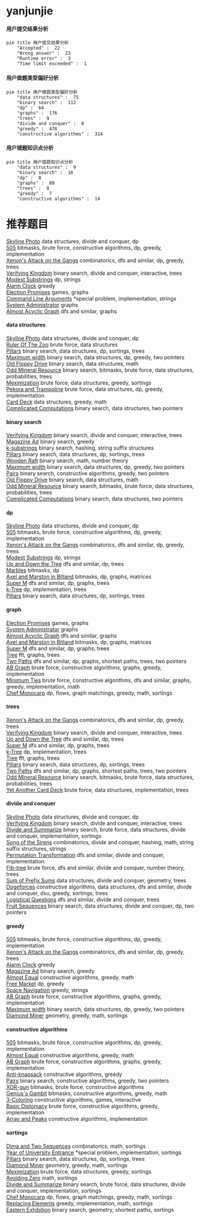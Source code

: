 # yanjunjie
<!-- tabs:start -->
#### **用户提交结果分析**

```mermaid
pie title 用户提交结果分析
    "Accepted" :  22
    "Wrong answer" :  23
    "Runtime error" :  3
    "Time limit exceeded" :  1
```
#### **用户做题类型偏好分析**

```mermaid
pie title 用户做题类型偏好分析
    "data structures" :  75
    "binary search" :  112
    "dp" :  64
    "graphs" :  176
    "trees" :  9
    "divide and conquer" :  8
    "greedy" :  478
    "constructive algorithms" :  314
```
#### **用户错题知识点分析**

```mermaid
pie title 用户错题知识点分析
    "data structures" :  9
    "binary search" :  16
    "dp" :  8
    "graphs" :  80
    "trees" :  8
    "greedy" :  7
    "constructive algorithms" :  14
```
<!-- tabs:end -->
# 推荐题目
[Skyline Photo](https://codeforces.com/contest/1483/problem/C)		data structures,
                        divide and conquer,
                        dp		  
[505](http://codeforces.com/problemset/problem/1391/D)		bitmasks,
                        brute force,
                        constructive algorithms,
                        dp,
                        greedy,
                        implementation		  
[Xenon's Attack on the Gangs](http://codeforces.com/problemset/problem/1292/C)		combinatorics,
                        dfs and similar,
                        dp,
                        greedy,
                        trees		  
[Verifying Kingdom](http://codeforces.com/problemset/problem/772/E)		binary search,
                        divide and conquer,
                        interactive,
                        trees		  
[Modest Substrings](http://codeforces.com/problemset/problem/1110/H)		dp,
                        strings		  
[Alarm Clock](http://codeforces.com/problemset/problem/898/D)		greedy		  
[Election Promises](http://codeforces.com/problemset/problem/1149/E)		games,
                        graphs		  
[Command Line Arguments](http://codeforces.com/problemset/problem/291/B)		*special problem,
                        implementation,
                        strings		  
[System Administrator](http://codeforces.com/problemset/problem/22/C)		graphs		  
[Almost Acyclic Graph](http://codeforces.com/problemset/problem/915/D)		dfs and similar,
                        graphs		  
<!-- tabs:start -->
#### **data structures**
[Skyline Photo](https://codeforces.com/contest/1483/problem/C)		data structures,
                        divide and conquer,
                        dp		  
[Ruler Of The Zoo](http://codeforces.com/problemset/problem/1491/I)		brute force,
                        data structures		  
[Pillars](http://codeforces.com/problemset/problem/474/E)		binary search,
                        data structures,
                        dp,
                        sortings,
                        trees		  
[Maximum width](http://codeforces.com/problemset/problem/1492/C)		binary search,
                        data structures,
                        dp,
                        greedy,
                        two pointers		  
[Old Floppy Drive](http://codeforces.com/problemset/problem/1490/G)		binary search,
                        data structures,
                        math		  
[Odd Mineral Resource](http://codeforces.com/problemset/problem/1479/D)		binary search,
                        bitmasks,
                        brute force,
                        data structures,
                        probabilities,
                        trees		  
[Meximization](http://codeforces.com/problemset/problem/1497/A)		brute force,
                        data structures,
                        greedy,
                        sortings		  
[Pekora and Trampoline](http://codeforces.com/problemset/problem/1491/C)		brute force,
                        data structures,
                        dp,
                        greedy,
                        implementation		  
[Card Deck](http://codeforces.com/problemset/problem/1492/B)		data structures,
                        greedy,
                        math		  
[Complicated Computations](http://codeforces.com/problemset/problem/1436/E)		binary search,
                        data structures,
                        two pointers		  
#### **binary search**
[Verifying Kingdom](http://codeforces.com/problemset/problem/772/E)		binary search,
                        divide and conquer,
                        interactive,
                        trees		  
[Magazine Ad](http://codeforces.com/problemset/problem/803/D)		binary search,
                        greedy		  
[k-substrings](http://codeforces.com/problemset/problem/961/F)		binary search,
                        hashing,
                        string suffix structures		  
[Pillars](http://codeforces.com/problemset/problem/474/E)		binary search,
                        data structures,
                        dp,
                        sortings,
                        trees		  
[Wooden Raft](https://codeforces.com/contest/1240/problem/E)		binary search,
                        math,
                        number theory		  
[Maximum width](http://codeforces.com/problemset/problem/1492/C)		binary search,
                        data structures,
                        dp,
                        greedy,
                        two pointers		  
[Pairs](http://codeforces.com/problemset/problem/1463/D)		binary search,
                        constructive algorithms,
                        greedy,
                        two pointers		  
[Old Floppy Drive](http://codeforces.com/problemset/problem/1490/G)		binary search,
                        data structures,
                        math		  
[Odd Mineral Resource](http://codeforces.com/problemset/problem/1479/D)		binary search,
                        bitmasks,
                        brute force,
                        data structures,
                        probabilities,
                        trees		  
[Complicated Computations](http://codeforces.com/problemset/problem/1436/E)		binary search,
                        data structures,
                        two pointers		  
#### **dp**
[Skyline Photo](https://codeforces.com/contest/1483/problem/C)		data structures,
                        divide and conquer,
                        dp		  
[505](http://codeforces.com/problemset/problem/1391/D)		bitmasks,
                        brute force,
                        constructive algorithms,
                        dp,
                        greedy,
                        implementation		  
[Xenon's Attack on the Gangs](http://codeforces.com/problemset/problem/1292/C)		combinatorics,
                        dfs and similar,
                        dp,
                        greedy,
                        trees		  
[Modest Substrings](http://codeforces.com/problemset/problem/1110/H)		dp,
                        strings		  
[Up and Down the Tree](http://codeforces.com/problemset/problem/1065/F)		dfs and similar,
                        dp,
                        trees		  
[Marbles](http://codeforces.com/problemset/problem/1215/E)		bitmasks,
                        dp		  
[Axel and Marston in Bitland](https://codeforces.com/contest/781/problem/D)		bitmasks,
                        dp,
                        graphs,
                        matrices		  
[Super M](http://codeforces.com/problemset/problem/592/D)		dfs and similar,
                        dp,
                        graphs,
                        trees		  
[k-Tree](http://codeforces.com/problemset/problem/431/C)		dp,
                        implementation,
                        trees		  
[Pillars](http://codeforces.com/problemset/problem/474/E)		binary search,
                        data structures,
                        dp,
                        sortings,
                        trees		  
#### **graph**
[Election Promises](http://codeforces.com/problemset/problem/1149/E)		games,
                        graphs		  
[System Administrator](http://codeforces.com/problemset/problem/22/C)		graphs		  
[Almost Acyclic Graph](http://codeforces.com/problemset/problem/915/D)		dfs and similar,
                        graphs		  
[Axel and Marston in Bitland](https://codeforces.com/contest/781/problem/D)		bitmasks,
                        dp,
                        graphs,
                        matrices		  
[Super M](http://codeforces.com/problemset/problem/592/D)		dfs and similar,
                        dp,
                        graphs,
                        trees		  
[Tree](http://codeforces.com/problemset/problem/1010/F)		fft,
                        graphs,
                        trees		  
[Two Paths](http://codeforces.com/problemset/problem/14/D)		dfs and similar,
                        dp,
                        graphs,
                        shortest paths,
                        trees,
                        two pointers		  
[AB Graph](http://codeforces.com/problemset/problem/1481/D)		brute force,
                        constructive algorithms,
                        graphs,
                        greedy,
                        implementation		  
[Minimum Ties](http://codeforces.com/problemset/problem/1487/C)		brute force,
                        constructive algorithms,
                        dfs and similar,
                        graphs,
                        greedy,
                        implementation,
                        math		  
[Chef Monocarp](http://codeforces.com/problemset/problem/1437/C)		dp,
                        flows,
                        graph matchings,
                        greedy,
                        math,
                        sortings		  
#### **trees**
[Xenon's Attack on the Gangs](http://codeforces.com/problemset/problem/1292/C)		combinatorics,
                        dfs and similar,
                        dp,
                        greedy,
                        trees		  
[Verifying Kingdom](http://codeforces.com/problemset/problem/772/E)		binary search,
                        divide and conquer,
                        interactive,
                        trees		  
[Up and Down the Tree](http://codeforces.com/problemset/problem/1065/F)		dfs and similar,
                        dp,
                        trees		  
[Super M](http://codeforces.com/problemset/problem/592/D)		dfs and similar,
                        dp,
                        graphs,
                        trees		  
[k-Tree](http://codeforces.com/problemset/problem/431/C)		dp,
                        implementation,
                        trees		  
[Tree](http://codeforces.com/problemset/problem/1010/F)		fft,
                        graphs,
                        trees		  
[Pillars](http://codeforces.com/problemset/problem/474/E)		binary search,
                        data structures,
                        dp,
                        sortings,
                        trees		  
[Two Paths](http://codeforces.com/problemset/problem/14/D)		dfs and similar,
                        dp,
                        graphs,
                        shortest paths,
                        trees,
                        two pointers		  
[Odd Mineral Resource](http://codeforces.com/problemset/problem/1479/D)		binary search,
                        bitmasks,
                        brute force,
                        data structures,
                        probabilities,
                        trees		  
[Yet Another Card Deck](http://codeforces.com/problemset/problem/1511/C)		brute force,
                        data structures,
                        implementation,
                        trees		  
#### **divide and conquer**
[Skyline Photo](https://codeforces.com/contest/1483/problem/C)		data structures,
                        divide and conquer,
                        dp		  
[Verifying Kingdom](http://codeforces.com/problemset/problem/772/E)		binary search,
                        divide and conquer,
                        interactive,
                        trees		  
[Divide and Summarize](http://codeforces.com/problemset/problem/1461/D)		binary search,
                        brute force,
                        data structures,
                        divide and conquer,
                        implementation,
                        sortings		  
[Song of the Sirens](http://codeforces.com/problemset/problem/1466/G)		combinatorics,
                        divide and conquer,
                        hashing,
                        math,
                        string suffix structures,
                        strings		  
[Permutation Transformation](http://codeforces.com/problemset/problem/1490/D)		dfs and similar,
                        divide and conquer,
                        implementation		  
[Fib-tree](http://codeforces.com/problemset/problem/1491/E)		brute force,
                        dfs and similar,
                        divide and conquer,
                        number theory,
                        trees		  
[Sum of Prefix Sums](http://codeforces.com/problemset/problem/1303/G)		data structures,
                        divide and conquer,
                        geometry,
                        trees		  
[Dogeforces](http://codeforces.com/problemset/problem/1494/D)		constructive algorithms,
                        data structures,
                        dfs and similar,
                        divide and conquer,
                        dsu,
                        greedy,
                        sortings,
                        trees		  
[Logistical Questions](http://codeforces.com/problemset/problem/566/C)		dfs and similar,
                        divide and conquer,
                        trees		  
[Fruit Sequences](http://codeforces.com/problemset/problem/1428/F)		binary search,
                        data structures,
                        divide and conquer,
                        dp,
                        two pointers		  
#### **greedy**
[505](http://codeforces.com/problemset/problem/1391/D)		bitmasks,
                        brute force,
                        constructive algorithms,
                        dp,
                        greedy,
                        implementation		  
[Xenon's Attack on the Gangs](http://codeforces.com/problemset/problem/1292/C)		combinatorics,
                        dfs and similar,
                        dp,
                        greedy,
                        trees		  
[Alarm Clock](http://codeforces.com/problemset/problem/898/D)		greedy		  
[Magazine Ad](http://codeforces.com/problemset/problem/803/D)		binary search,
                        greedy		  
[Almost Equal](https://codeforces.com/contest/1206/problem/C)		constructive algorithms,
                        greedy,
                        math		  
[Free Market](http://codeforces.com/problemset/problem/364/B)		dp,
                        greedy		  
[Space Navigation](http://codeforces.com/problemset/problem/1481/A)		greedy,
                        strings		  
[AB Graph](http://codeforces.com/problemset/problem/1481/D)		brute force,
                        constructive algorithms,
                        graphs,
                        greedy,
                        implementation		  
[Maximum width](http://codeforces.com/problemset/problem/1492/C)		binary search,
                        data structures,
                        dp,
                        greedy,
                        two pointers		  
[Diamond Miner](https://codeforces.com/contest/1496/problem/C)		geometry,
                        greedy,
                        math,
                        sortings		  
#### **constructive algorithms**
[505](http://codeforces.com/problemset/problem/1391/D)		bitmasks,
                        brute force,
                        constructive algorithms,
                        dp,
                        greedy,
                        implementation		  
[Almost Equal](https://codeforces.com/contest/1206/problem/C)		constructive algorithms,
                        greedy,
                        math		  
[AB Graph](http://codeforces.com/problemset/problem/1481/D)		brute force,
                        constructive algorithms,
                        graphs,
                        greedy,
                        implementation		  
[Anti-knapsack](http://codeforces.com/problemset/problem/1493/A)		constructive algorithms,
                        greedy		  
[Pairs](http://codeforces.com/problemset/problem/1463/D)		binary search,
                        constructive algorithms,
                        greedy,
                        two pointers		  
[XOR-gun](https://codeforces.com/contest/1456/problem/B)		bitmasks,
                        brute force,
                        constructive algorithms		  
[Genius's Gambit](http://codeforces.com/problemset/problem/1492/D)		bitmasks,
                        constructive algorithms,
                        greedy,
                        math		  
[3-Coloring](https://codeforces.com/contest/1504/problem/D)		constructive algorithms,
                        games,
                        interactive		  
[Basic Diplomacy](https://codeforces.com/contest/1483/problem/A)		brute force,
                        constructive algorithms,
                        greedy,
                        implementation		  
[Array and Peaks](http://codeforces.com/problemset/problem/1513/A)		constructive algorithms,
                        implementation		  
#### **sortings**
[Dima and Two Sequences](http://codeforces.com/problemset/problem/272/D)		combinatorics,
                        math,
                        sortings		  
[Year of University Entrance](http://codeforces.com/problemset/problem/769/A)		*special problem,
                        implementation,
                        sortings		  
[Pillars](http://codeforces.com/problemset/problem/474/E)		binary search,
                        data structures,
                        dp,
                        sortings,
                        trees		  
[Diamond Miner](https://codeforces.com/contest/1496/problem/C)		geometry,
                        greedy,
                        math,
                        sortings		  
[Meximization](http://codeforces.com/problemset/problem/1497/A)		brute force,
                        data structures,
                        greedy,
                        sortings		  
[Avoiding Zero](http://codeforces.com/problemset/problem/1427/A)		math,
                        sortings		  
[Divide and Summarize](http://codeforces.com/problemset/problem/1461/D)		binary search,
                        brute force,
                        data structures,
                        divide and conquer,
                        implementation,
                        sortings		  
[Chef Monocarp](http://codeforces.com/problemset/problem/1437/C)		dp,
                        flows,
                        graph matchings,
                        greedy,
                        math,
                        sortings		  
[Replacing Elements](http://codeforces.com/problemset/problem/1473/A)		greedy,
                        implementation,
                        math,
                        sortings		  
[Eastern Exhibition](http://codeforces.com/problemset/problem/1486/B)		binary search,
                        geometry,
                        shortest paths,
                        sortings		  
<!-- tabs:end -->
